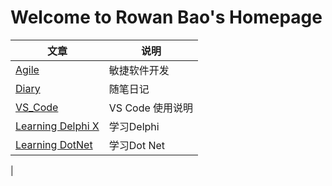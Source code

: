 # Welcome to Rowan Bao's Homepage

|文章|说明|
|--|--|
|[Agile](\blog\Agile)|敏捷软件开发
|[Diary](\blog\Diary)|随笔日记
|[VS_Code](\blog\VS_Code)|VS Code 使用说明
|[Learning Delphi X](\blog\Learning_DelphiX)|学习Delphi
|[Learning DotNet](\blog\Learning_DotNet)|学习Dot Net
|
